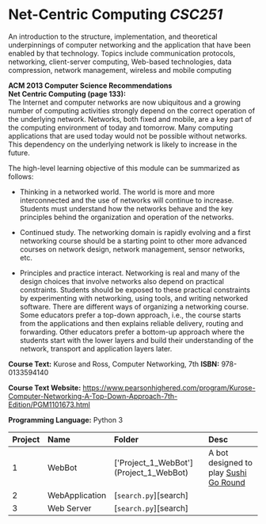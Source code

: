# Net-Centric Computing *CSC251*
An introduction to the structure, implementation, and theoretical underpinnings of computer networking and the application that have been enabled by that technology. Topics include communication protocols, networking, client-server computing, Web-based technologies, data compression, network management, wireless and mobile computing

**ACM 2013 Computer Science Recommendations** <br>
**Net Centric Computing (page 133):**<br>
The Internet and computer networks are now ubiquitous and a growing number of computing
activities strongly depend on the correct operation of the underlying network. Networks, both fixed and mobile, are a key part of the computing environment of today and tomorrow. Many computing applications that are used today would not be possible without networks. This dependency on the underlying network is likely to increase in the future.

The high-level learning objective of this module can be summarized as follows:

- Thinking in a networked world. The world is more and more interconnected and the use of networks will continue to increase. Students must understand how the networks behave and the key principles behind the organization and operation of the networks.

- Continued study. The networking domain is rapidly evolving and a first networking course should be a starting point to other more advanced courses on network design, network management, sensor networks, etc.

- Principles and practice interact. Networking is real and many of the design choices that  involve networks also depend on practical constraints. Students should be exposed to these practical constraints by experimenting with networking, using tools, and writing networked software.  There are different ways of organizing a networking course. Some educators prefer a top-down approach, i.e., the course starts from the applications and then explains reliable delivery, routing and forwarding. Other educators prefer a bottom-up approach where the students start with the lower layers and build their understanding of the network, transport and application layers later.

**Course Text:** Kurose and Ross, Computer Networking, 7th **ISBN:** 978-0133594140

**Course Text Website:** https://www.pearsonhighered.com/program/Kurose-Computer-Networking-A-Top-Down-Approach-7th-Edition/PGM1101673.html

**Programming Language:** Python 3

| **Project** | **Name** | **Folder** | **Desc**|
|:-------|:--------------------------------|:--------------------------|:----------------------------------------------|
| 1      | WebBot                          | ['Project_1_WebBot'] (Project_1_WebBot)| A bot designed to play [Sushi Go Round](https://www.miniclip.com/games/sushi-go-round/en/ "Miniclip")
| 2      | WebApplication                  | [`search.py`][search]     |
| 3      | Web Server                      | [`search.py`][search]     |
